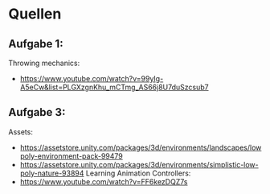 # Quellen
## Aufgabe 1:
Throwing mechanics:
- https://www.youtube.com/watch?v=99yIg-A5eCw&list=PLGXzgnKhu_mCTmg_AS66j8U7duSzcsub7

## Aufgabe 3:
Assets:
- https://assetstore.unity.com/packages/3d/environments/landscapes/lowpoly-environment-pack-99479
- https://assetstore.unity.com/packages/3d/environments/simplistic-low-poly-nature-93894
Learning Animation Controllers:
- https://www.youtube.com/watch?v=FF6kezDQZ7s
